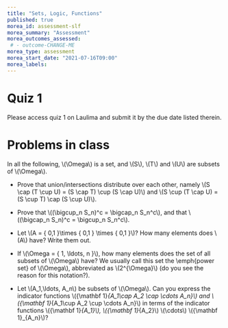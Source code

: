 ```yaml
---
title: "Sets, Logic, Functions"
published: true
morea_id: assessment-slf
morea_summary: "Assessment"
morea_outcomes_assessed:
 # - outcome-CHANGE-ME
morea_type: assessment
morea_start_date: "2021-07-16T09:00"
morea_labels:
---
```

# Quiz 1

Please access quiz 1 on Laulima and submit it by the due date listed therein.

# Problems in class

In all the following, 
\\(\Omega\\) is a set, and \\(S\\), \\(T\\) and \\(U\\) are subsets of \\(\Omega\\).

* Prove that union/intersections distribute over each other, namely
\\(S \cap (T \cup U) = (S \cap T) \cup (S \cap U)\\) and 
\\(S \cup (T \cap U) = (S \cup T) \cap (S \cup U)\\).

* Prove that \\((\bigcup_n S_n)^c = \bigcap_n S_n^c\\), and that \\((\bigcap_n S_n)^c = \bigcup_n S_n^c\\).

* Let \\(A = \{ 0,1 \}\times \{ 0,1 \} \times \{ 0,1 \}\\)? How many elements does \\(A\\) have? Write them out.

* If \\(\Omega = \{ 1, \ldots,  n \}\\), how many elements does the set of all subsets of \\(\Omega\\) have? We usually call this set the \emph{power set} of \\(\Omega\\), abbreviated as \\(2^{\Omega}\\) (do you see the reason for this notation?). 

* Let \\(A_1,\ldots, A_n\\) be subsets of \\(\Omega\\). Can you express
the indicator functions \\({\mathbf 1}_{A_1\cap A_2 \cap \cdots A_n}\\) and
\\({\mathbf 1}_{A_1\cup A_2 \cup \cdots A_n}\\) in terms of the indicator
functions \\({\mathbf 1}_{A_1}\\), \\({\mathbf 1}_{A_2}\\) \\(\cdots\\) \\({\mathbf 1}_{A_n}\\)?
